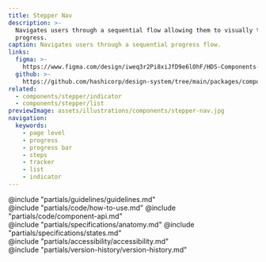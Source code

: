 ```yaml
---
title: Stepper Nav
description: >-
  Navigates users through a sequential flow allowing them to visually track
  progress.
caption: Navigates users through a sequential progress flow.
links:
  figma: >-
    https://www.figma.com/design/iweq3r2Pi8xiJfD9e6lOhF/HDS-Components-v2.0?m=auto&node-id=72931-2356&t=ezD7qfSafYAlTSGy-1
  github: >-
    https://github.com/hashicorp/design-system/tree/main/packages/components/src/components/hds/stepper
related:
  - components/stepper/indicator
  - components/stepper/list
previewImage: assets/illustrations/components/stepper-nav.jpg
navigation:
  keywords:
    - page level
    - progress
    - progress bar
    - steps
    - tracker
    - list
    - indicator
---
```


<section data-tab="Guidelines">
  @include "partials/guidelines/guidelines.md"
</section>

<section data-tab="Code">
  @include "partials/code/how-to-use.md"
  @include "partials/code/component-api.md"
</section>

<section data-tab="Specifications">
  @include "partials/specifications/anatomy.md"
  @include "partials/specifications/states.md"
</section>

<section data-tab="Accessibility">
  @include "partials/accessibility/accessibility.md"
</section>

<section data-tab="Version history">
  @include "partials/version-history/version-history.md"
</section>
